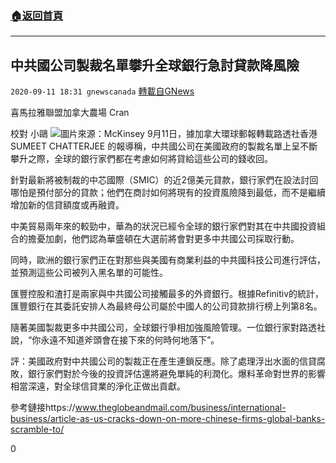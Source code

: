 ###  [:house:返回首頁](https://github.com/ourhimalayas/txt)
---

## 中共國公司製裁名單攀升全球銀行急討貸款降風險
`2020-09-11 18:31 gnewscanada` [轉載自GNews](https://gnews.org/zh-hant/349151/)

喜馬拉雅聯盟加拿大農場 Cran

校對 小鷗
![](https://s3.amazonaws.com/gnews-media-offload/wp-content/uploads/2020/09/11182355/McKinsey.jpg)圖片來源：McKinsey 
9月11日，據加拿大環球郵報轉載路透社香港SUMEET CHATTERJEE 的報導稱，中共國公司在美國政府的製裁名單上呈不斷攀升之際，全球的銀行家們都在考慮如何將貸給這些公司的錢收回。

針對最新將被制裁的中芯國際（SMIC）的近2億美元貸款，銀行家們在設法討回哪怕是預付部分的貸款；他們在商討如何將現有的投資風險降到最低，而不是繼續增加新的信貸額度或再融資。

中美貿易兩年來的較勁中，華為的狀況已經令全球的銀行家們對其在中共國投資組合的擔憂加劇，他們認為華盛頓在大選前將會對更多中共國公司採取行動。

同時，歐洲的銀行家們正在對那些與美國有商業利益的中共國科技公司進行評估，並預測這些公司被列入黑名單的可能性。

匯豐控股和渣打是兩家與中共國公司接觸最多的外資銀行。根據Refinitiv的統計，匯豐銀行在其委託安排人為最終母公司屬於中國人的公司貸款排行榜上列第8名。

隨著美國製裁更多中共國公司，全球銀行爭相加強風險管理。一位銀行家對路透社說，“你永遠不知道斧頭會在接下來的何時何地落下”。

評：美國政府對中共國公司的製裁正在產生連鎖反應。除了處理浮出水面的信貸腐敗，銀行家們對於今後的投資評估還將避免單純的利潤化。爆料革命對世界的影響相當深遠，對全球信貸業的淨化正做出貢獻。

參考鏈接https://www.theglobeandmail.com/business/international-business/article-as-us-cracks-down-on-more-chinese-firms-global-banks-scramble-to/

0
